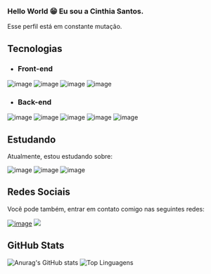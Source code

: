 ### Hello World 😁 Eu sou a Cinthia Santos.

Esse perfil está em constante mutação.

<!--
**CinthiacomH/CinthiacomH** is a ✨ _special_ ✨ repository because its `README.md` (this file) appears on your GitHub profile.

Here are some ideas to get you started:

- 🔭 I’m currently working on ...
- 🌱 I’m currently learning ...
- 👯 I’m looking to collaborate on ...
- 🤔 I’m looking for help with ...
- 💬 Ask me about ...
- 📫 How to reach me: ...
- 😄 Pronouns: ...
- ⚡ Fun fact: ...
![68747470733a2f2f6769746875622d726561646d652d73746174732e76657263656c2e6170702f6170692f746f702d6c616e67732f3f757365726e616d653d43696e74686961636f6d48266c61796f75743d74727565267468656d653d7261646963616c](https://user-images.githubusercontent.com/36167507/157328428-d8f913ce-be7c-412c-8a81-abebd6055cc5.svg)-->


## Tecnologias

- ### Front-end

![image](https://img.shields.io/badge/HTML5-E34F26?style=for-the-badge&logo=html5&logoColor=white)
![image](https://img.shields.io/badge/Bootstrap-563D7C?style=for-the-badge&logo=bootstrap&logoColor=white)
![image](https://img.shields.io/badge/JavaScript-F7DF1E?style=for-the-badge&logo=javascript&logoColor=black)
![image](https://img.shields.io/badge/jQuery-0769AD?style=for-the-badge&logo=jquery&logoColor=white)

- ### Back-end

![image](https://img.shields.io/badge/PHP-777BB4?style=for-the-badge&logo=php&logoColor=white)
![image](https://img.shields.io/badge/Laravel-FF2D20?style=for-the-badge&logo=laravel&logoColor=white)
![image](https://img.shields.io/badge/MySQL-4479A1?style=for-the-badge&logo=mysql&logoColor=white)
![image](https://img.shields.io/badge/Git-F05032?style=for-the-badge&logo=git&logoColor=white)
![image](https://img.shields.io/badge/GitHub-100000?style=for-the-badge&logo=github&logoColor=white)

## Estudando

Atualmente, estou estudando sobre:

![image](https://img.shields.io/badge/Python-007ACC?style=for-the-badge&logo=python&logoColor=white)
![image](https://img.shields.io/badge/Docker-100000?style=for-the-badge&logo=docker&logoColor=61DAFB)
![image](https://img.shields.io/badge/CSS3-1572B6?style=for-the-badge&logo=css3&logoColor=white)

## Redes Sociais

Você pode também, entrar em contato comigo nas seguintes redes:

[![image](https://img.shields.io/badge/LinkedIn-0077B5?style=for-the-badge&logo=linkedin&logoColor=white)](https://www.linkedin.com/in/cinthia-com-h/)
<a href = "mailto:cinthiasantos77@gmail.com"><img src="https://img.shields.io/badge/Gmail-FF2D20?style=for-the-badge&logo=gmail&logoColor=white"></a>

## GitHub Stats

![Anurag's GitHub stats](https://github-readme-stats.vercel.app/api?username=CinthiacomH&show_icons=true&theme=radical)
![Top Linguagens](https://github-readme-stats.vercel.app/api/top-langs/?username=CinthiacomH&layout=compact&langs_count=7&&theme=radical)
